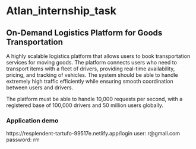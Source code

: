 ﻿# Atlan_internship_task
<h2>On-Demand Logistics Platform for Goods Transportation</h2>
<p>
A highly scalable logistics platform that allows users to book transportation services for moving goods. The platform connects users who need to transport items with a fleet of drivers, providing real-time availability, pricing, and tracking of vehicles. The system should be able to handle extremely high traffic efficiently while ensuring smooth coordination between users and drivers.

The platform must be able to handle 10,000 requests per second, with a registered base of 100,000 drivers and 50 million users globally.
</p>
<h3>Application demo</h3>
https://resplendent-tartufo-99517e.netlify.app/login
user: r@gmail.com 
password: rrr
